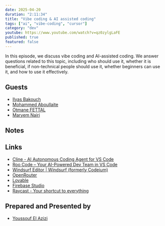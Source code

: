 ```yaml
---
date: 2025-04-20
duration: "2:11:34"
title: "Vibe coding & AI assisted coding"
tags: ["ai", "vibe-coding", "cursor"]
category: "dev"
youtube: https://www.youtube.com/watch?v=qz0zylgLaFE
published: true
featured: false
---
```


In this episode, we discuss vibe coding and AI-assisted coding. We answer questions related to this topic, including who should use it, whether it is beneficial, if non-technical people should use it, whether beginners can use it, and how to use it effectively.

## Guests

- [Ilyas Bakouch](https://www.linkedin.com/in/ilyasbakouch/)
- [Mohammed Aboullaite](https://aboullaite.me/)
- [Otmane FETTAL](https://twitter.com/OFettal)
- [Maryem Nairi](https://www.linkedin.com/in/nairi-meryem/)

## Notes



## Links

- [Cline - AI Autonomous Coding Agent for VS Code](https://cline.bot/)
- [Roo Code – Your AI-Powered Dev Team in VS Code](https://roocode.com/)
- [Windsurf Editor | Windsurf (formerly Codeium)](https://windsurf.com/editor)
- [OpenRouter](https://openrouter.ai/)
- [Lovable](https://lovable.dev/?via=cuong)
- [Firebase Studio](https://studio.firebase.google.com/?pli=1
)
- [Raycast - Your shortcut to everything](https://www.raycast.com/)

## Prepared and Presented by

- [Youssouf El Azizi](https://elazizi.com)
